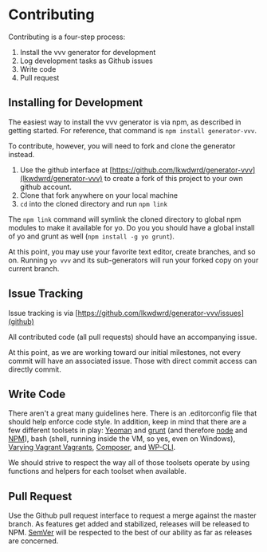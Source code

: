 # Contributing
Contributing is a four-step process:

1. Install the vvv generator for development
2. Log development tasks as Github issues
3. Write code
4. Pull request

## Installing for Development
The easiest way to install the vvv generator is via npm, as described in getting started. For reference, that command is `npm install generator-vvv`.

To contribute, however, you will need to fork and clone the generator instead.

1. Use the github interface at [https://github.com/lkwdwrd/generator-vvv](lkwdwrd/generator-vvv) to create a fork of this project to your own github account.
2. Clone that fork anywhere on your local machine
3. `cd` into the cloned directory and run `npm link`

The `npm link` command will symlink the cloned directory to global npm modules to make it available for yo. Do you you should have a global install of yo and grunt as well (`npm install -g yo grunt`).

At this point, you may use your favorite text editor, create branches, and so
on. Running `yo vvv` and its sub-generators will run your forked copy on your current branch.

## Issue Tracking
Issue tracking is via [https://github.com/lkwdwrd/generator-vvv/issues](github)

All contributed code (all pull requests) should have an accompanying issue.

At this point, as we are working toward our initial milestones, not every commit
will have an associated issue. Those with direct commit access can directly commit.

## Write Code
There aren't a great many guidelines here. There is an .editorconfig file that should help enforce code style. In addition, keep in mind that there are a few different toolsets in play: [Yeoman](http://yeoman.io/) and [grunt](http://gruntjs.com/) (and therefore [node](https://nodejs.org/en/) and [NPM](https://www.npmjs.com/)), bash (shell, running inside the VM, so yes, even on Windows), [Varying Vagrant Vagrants](https://github.com/Varying-Vagrant-Vagrants/VVV), [Composer](https://getcomposer.org/), and [WP-CLI](http://wp-cli.org/).

We should strive to respect the way all of those toolsets operate by using functions and helpers for each toolset when available.

## Pull Request
Use the Github pull request interface to request a merge against the master branch. As features get added and stabilized, releases will be released to NPM. [SemVer](http://semver.org/) will be respected to the best of our ability as far as releases are concerned.
